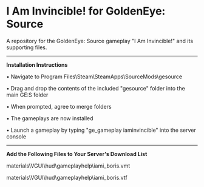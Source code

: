 # I Am Invincible! for GoldenEye: Source

A repository for the GoldenEye: Source gameplay "I Am Invincible!" and its supporting files.

---

**Installation Instructions**

• Navigate to Program Files\Steam\SteamApps\SourceMods\gesource

• Drag and drop the contents of the included "gesource" folder into the main GE:S folder

• When prompted, agree to merge folders

• The gameplays are now installed

• Launch a gameplay by typing "ge_gameplay iaminvincible" into the server console

---

**Add the Following Files to Your Server's Download List**

materials\VGUI\hud\gameplayhelp\iami_boris.vmt
  
materials\VGUI\hud\gameplayhelp\iami_boris.vtf
